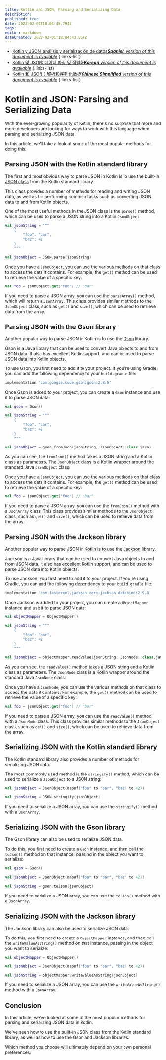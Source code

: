 ```yaml
---
title: Kotlin and JSON: Parsing and Serializing Data
description: 
published: true
date: 2023-02-01T18:04:45.794Z
tags: 
editor: markdown
dateCreated: 2023-02-01T18:04:43.857Z
---
```


- [Kotlin y JSON: análisis y serialización de datos***Spanish** version of this document is available*](/es/Knowledge-base/Kotlin/kotlin-and-json-parsing-and-serializing-data)
{.links-list}
- [Kotlin 및 JSON: 데이터 파싱 및 직렬화***Korean** version of this document is available*](/ko/Knowledge-base/Kotlin/kotlin-and-json-parsing-and-serializing-data)
{.links-list}
- [Kotlin 和 JSON：解析和序列化数据***Chinese Simplified** version of this document is available*](/zh/Knowledge-base/Kotlin/kotlin-and-json-parsing-and-serializing-data)
{.links-list}


Kotlin and JSON: Parsing and Serializing Data
============================================

With the ever-growing popularity of Kotlin, there's no surprise that more and more developers are looking for ways to work with this language when parsing and serializing JSON data.

In this article, we'll take a look at some of the most popular methods for doing this.

Parsing JSON with the Kotlin standard library
---------------------------------------------

The first and most obvious way to parse JSON in Kotlin is to use the built-in [JSON class][1] from the Kotlin standard library.

This class provides a number of methods for reading and writing JSON data, as well as for performing common tasks such as converting JSON data to and from Kotlin objects.

One of the most useful methods in the JSON class is the `parse()` method, which can be used to parse a JSON string into a Kotlin `JsonObject`:

```kotlin
val jsonString = """
    {
        "foo": "bar",
        "baz": 42
    }
    """

val jsonObject = JSON.parse(jsonString)
```

Once you have a `JsonObject`, you can use the various methods on that class to access the data it contains. For example, the `get()` method can be used to retrieve the value of a specific key:

```kotlin
val foo = jsonObject.get("foo") // "bar"
```

If you need to parse a JSON array, you can use the `parseArray()` method, which will return a `JsonArray`. This class provides similar methods to the `JsonObject` class, such as `get()` and `size()`, which can be used to retrieve data from the array.

Parsing JSON with the Gson library
-----------------------------------

Another popular way to parse JSON in Kotlin is to use the [Gson][2] library.

Gson is a Java library that can be used to convert Java objects to and from JSON data. It also has excellent Kotlin support, and can be used to parse JSON data into Kotlin objects.

To use Gson, you first need to add it to your project. If you're using Gradle, you can add the following dependency to your `build.gradle` file:

```groovy
implementation 'com.google.code.gson:gson:2.8.5'
```

Once Gson is added to your project, you can create a `Gson` instance and use it to parse JSON data:

```kotlin
val gson = Gson()

val jsonString = """
    {
        "foo": "bar",
        "baz": 42
    }
    """

val jsonObject = gson.fromJson(jsonString, JsonObject::class.java)
```

As you can see, the `fromJson()` method takes a JSON string and a Kotlin class as parameters. The `JsonObject` class is a Kotlin wrapper around the standard Java `JsonObject` class.

Once you have a `JsonObject`, you can use the various methods on that class to access the data it contains. For example, the `get()` method can be used to retrieve the value of a specific key:

```kotlin
val foo = jsonObject.get("foo") // "bar"
```

If you need to parse a JSON array, you can use the `fromJson()` method with a `JsonArray` class. This class provides similar methods to the `JsonObject` class, such as `get()` and `size()`, which can be used to retrieve data from the array.

Parsing JSON with the Jackson library
--------------------------------------

Another popular way to parse JSON in Kotlin is to use the [Jackson][3] library.

Jackson is a Java library that can be used to convert Java objects to and from JSON data. It also has excellent Kotlin support, and can be used to parse JSON data into Kotlin objects.

To use Jackson, you first need to add it to your project. If you're using Gradle, you can add the following dependency to your `build.gradle` file:

```groovy
implementation 'com.fasterxml.jackson.core:jackson-databind:2.9.8'
```

Once Jackson is added to your project, you can create a `ObjectMapper` instance and use it to parse JSON data:

```kotlin
val objectMapper = ObjectMapper()

val jsonString = """
    {
        "foo": "bar",
        "baz": 42
    }
    """

val jsonObject = objectMapper.readValue(jsonString, JsonNode::class.java)
```

As you can see, the `readValue()` method takes a JSON string and a Kotlin class as parameters. The `JsonNode` class is a Kotlin wrapper around the standard Java `JsonNode` class.

Once you have a `JsonNode`, you can use the various methods on that class to access the data it contains. For example, the `get()` method can be used to retrieve the value of a specific key:

```kotlin
val foo = jsonObject.get("foo") // "bar"
```

If you need to parse a JSON array, you can use the `readValue()` method with a `JsonNode` class. This class provides similar methods to the `JsonObject` class, such as `get()` and `size()`, which can be used to retrieve data from the array.

Serializing JSON with the Kotlin standard library
--------------------------------------------------

The Kotlin standard library also provides a number of methods for serializing JSON data.

The most commonly used method is the `stringify()` method, which can be used to serialize a `JsonObject` to a JSON string:

```kotlin
val jsonObject = JsonObject(mapOf("foo" to "bar", "baz" to 42))

val jsonString = JSON.stringify(jsonObject)
```

If you need to serialize a JSON array, you can use the `stringify()` method with a `JsonArray`.

Serializing JSON with the Gson library
--------------------------------------

The Gson library can also be used to serialize JSON data.

To do this, you first need to create a `Gson` instance, and then call the `toJson()` method on that instance, passing in the object you want to serialize:

```kotlin
val gson = Gson()

val jsonObject = JsonObject(mapOf("foo" to "bar", "baz" to 42))

val jsonString = gson.toJson(jsonObject)
```

If you need to serialize a JSON array, you can use the `toJson()` method with a `JsonArray`.

Serializing JSON with the Jackson library
------------------------------------------

The Jackson library can also be used to serialize JSON data.

To do this, you first need to create a `ObjectMapper` instance, and then call the `writeValueAsString()` method on that instance, passing in the object you want to serialize:

```kotlin
val objectMapper = ObjectMapper()

val jsonObject = JsonObject(mapOf("foo" to "bar", "baz" to 42))

val jsonString = objectMapper.writeValueAsString(jsonObject)
```

If you need to serialize a JSON array, you can use the `writeValueAsString()` method with a `JsonArray`.

Conclusion
----------

In this article, we've looked at some of the most popular methods for parsing and serializing JSON data in Kotlin.

We've seen how to use the built-in JSON class from the Kotlin standard library, as well as how to use the Gson and Jackson libraries.

Which method you choose will ultimately depend on your own personal preferences.

[1]: https://kotlinlang.org/api/latest/jvm/stdlib/kotlin.text/-json/
[2]: https://github.com/google/gson
[3]: https://github.com/FasterXML/jackson